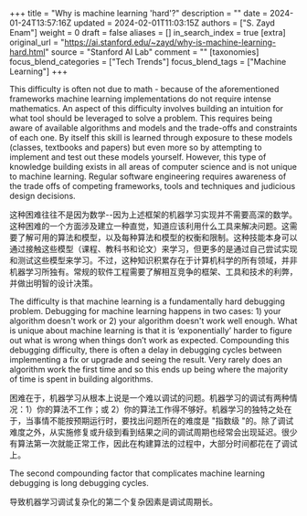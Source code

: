 +++
title = "Why is machine learning 'hard'?"
description = ""
date = 2024-01-24T13:57:16Z
updated = 2024-02-01T11:03:15Z
authors = ["S. Zayd Enam"]
weight = 0
draft = false
aliases = []
in_search_index = true
[extra]
original_url = "https://ai.stanford.edu/~zayd/why-is-machine-learning-hard.html"
source = "Stanford AI Lab"
comment = ""
[taxonomies]
focus_blend_categories = ["Tech Trends"]
focus_blend_tags = ["Machine Learning"]
+++

This difficulty is often not due to math - because of the aforementioned frameworks machine learning implementations do not require intense mathematics. An aspect of this difficulty involves building an intuition for what tool should be leveraged to solve a problem. This requires being aware of available algorithms and models and the trade-offs and constraints of each one. By itself this skill is learned through exposure to these models (classes, textbooks and papers) but even more so by attempting to implement and test out these models yourself. However, this type of knowledge building exists in all areas of computer science and is not unique to machine learning. Regular software engineering requires awareness of the trade offs of competing frameworks, tools and techniques and judicious design decisions.

这种困难往往不是因为数学--因为上述框架的机器学习实现并不需要高深的数学。这种困难的一个方面涉及建立一种直觉，知道应该利用什么工具来解决问题。这需要了解可用的算法和模型，以及每种算法和模型的权衡和限制。这种技能本身可以通过接触这些模型（课程、教科书和论文）来学习，但更多的是通过自己尝试实现和测试这些模型来学习。不过，这种知识积累存在于计算机科学的所有领域，并非机器学习所独有。常规的软件工程需要了解相互竞争的框架、工具和技术的利弊，并做出明智的设计决策。

The difficulty is that machine learning is a fundamentally hard debugging problem. Debugging for machine learning happens in two cases: 1) your algorithm doesn't work or 2) your algorithm doesn't work well enough. What is unique about machine learning is that it is ‘exponentially’ harder to figure out what is wrong when things don’t work as expected. Compounding this debugging difficulty, there is often a delay in debugging cycles between implementing a fix or upgrade and seeing the result. Very rarely does an algorithm work the first time and so this ends up being where the majority of time is spent in building algorithms.

困难在于，机器学习从根本上说是一个难以调试的问题。机器学习的调试有两种情况：1）你的算法不工作；或 2）你的算法工作得不够好。机器学习的独特之处在于，当事情不能按预期运行时，要找出问题所在的难度是 "指数级 "的。除了调试难度之外，从实施修复或升级到看到结果之间的调试周期也经常会出现延迟。很少有算法第一次就能正常工作，因此在构建算法的过程中，大部分时间都花在了调试上。

The second compounding factor that complicates machine learning debugging is long debugging cycles.

导致机器学习调试复杂化的第二个复杂因素是调试周期长。
